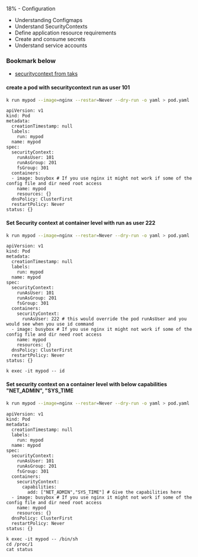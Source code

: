 18% - Configuration 
* Understanding Configmaps
* Understand SecurityContexts
* Define application resource requirements
* Create and consume secrets
* Understand service accounts
### Bookmark below 
* [securitycontext from taks](https://kubernetes.io/docs/tasks/configure-pod-container/security-context/)
#### create a pod with securitycontext run as user 101 
```bash
k run mypod --image=nginx --restar=Never --dry-run -o yaml > pod.yaml
```
```
apiVersion: v1
kind: Pod
metadata:
  creationTimestamp: null
  labels:
    run: mypod
  name: mypod
spec:
  securityContext:
    runAsUser: 101
    runAsGroup: 201
    fsGroup: 301
  containers:
  - image: busybox # If you use nginx it might not work if some of the config file and dir need root access 
    name: mypod
    resources: {}
  dnsPolicy: ClusterFirst
  restartPolicy: Never
status: {}
```
#### Set Security context at container level with run as user 222 
```bash
k run mypod --image=nginx --restar=Never --dry-run -o yaml > pod.yaml
```
```
apiVersion: v1
kind: Pod
metadata:
  creationTimestamp: null
  labels:
    run: mypod
  name: mypod
spec:
  securityContext:
    runAsUser: 101
    runAsGroup: 201
    fsGroup: 301
  containers:
    securityContext:
      runAsUser: 222 # this would override the pod runAsUser and you would see when you use id command 
  - image: busybox # If you use nginx it might not work if some of the config file and dir need root access 
    name: mypod
    resources: {}
  dnsPolicy: ClusterFirst
  restartPolicy: Never
status: {}
```
```
k exec -it mypod -- id
```
#### Set security context on a container level with below capabilities "NET_ADMIN", "SYS_TIME
```bash
k run mypod --image=nginx --restar=Never --dry-run -o yaml > pod.yaml
```
```
apiVersion: v1
kind: Pod
metadata:
  creationTimestamp: null
  labels:
    run: mypod
  name: mypod
spec:
  securityContext:
    runAsUser: 101
    runAsGroup: 201
    fsGroup: 301
  containers:
    securityContext:
      capabilities:
        add: ["NET_ADMIN","SYS_TIME"] # Give the capabilities here  
  - image: busybox # If you use nginx it might not work if some of the config file and dir need root access 
    name: mypod
    resources: {}
  dnsPolicy: ClusterFirst
  restartPolicy: Never
status: {}
```
```
k exec -it mypod -- /bin/sh
cd /proc/1
cat status
```